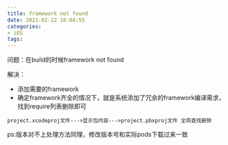 ```yaml
---
title: framework not found
date: 2021-02-22 16:04:55
categories: 
- iOS
tags:
---
```


问题：在build的时候framework not found

解决：

- 添加需要的framework
- 确定framework齐全的情况下，就是系统添加了冗余的framework编译需求，找到require列表删除即可

```
project.xcodeproj文件--->显示包内容--->project.pbxproj文件 全局查找删除
```

ps:版本对不上处理方法同理，修改版本号和实际pods下载过来一致